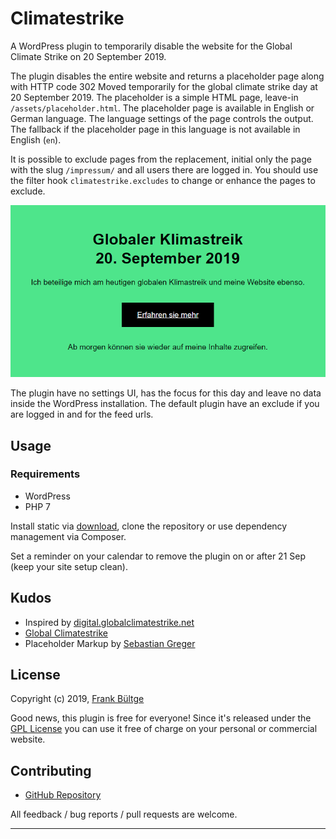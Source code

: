 # Climatestrike

A WordPress plugin to temporarily disable the website for the Global Climate Strike on 20 September 2019.

The plugin disables the entire website and returns a placeholder page along with HTTP code 302 Moved temporarily for the global climate strike day at 20 September 2019. The placeholder is a simple HTML page, leave-in `/assets/placeholder.html`. The placeholder page is available in English or German language. The language settings of the page controls the output. The fallback if the placeholder page in this language is not available in English (`en`). 

It is possible to exclude pages from the replacement, initial only the page with the slug `/impressum/` and all users there are logged in. You should use the filter hook `climatestrike.excludes` to change or enhance the pages to exclude. 

![Preview of placeholder page](./assets/img/screenshot-1.png "Preview of placeholder page")

The plugin have no settings UI, has the focus for this day and leave no data inside the WordPress installation. The default plugin have an exclude if you are logged in and for the feed urls.

## Usage
### Requirements
 * WordPress
 * PHP 7

Install static via [download](https://github.com/bueltge/climatestrike/releases), clone the repository or use dependency management via Composer.

Set a reminder on your calendar to remove the plugin on or after 21 Sep (keep your site setup clean).

## Kudos
* Inspired by [digital.globalclimatestrike.net](https://digital.globalclimatestrike.net/)
* [Global Climatestrike](https://globalclimatestrike.net)
* Placeholder Markup by [Sebastian Greger](https://github.com/sebastiangreger)

## License
Copyright (c) 2019, [Frank Bültge](https://bueltge.de)

Good news, this plugin is free for everyone! Since it's released under the [GPL License](./LICENSE) you can use it free of charge on your personal or commercial website.

## Contributing

 * [GitHub Repository](https://github.com/bueltge/climatestrike)

All feedback / bug reports / pull requests are welcome.

---
